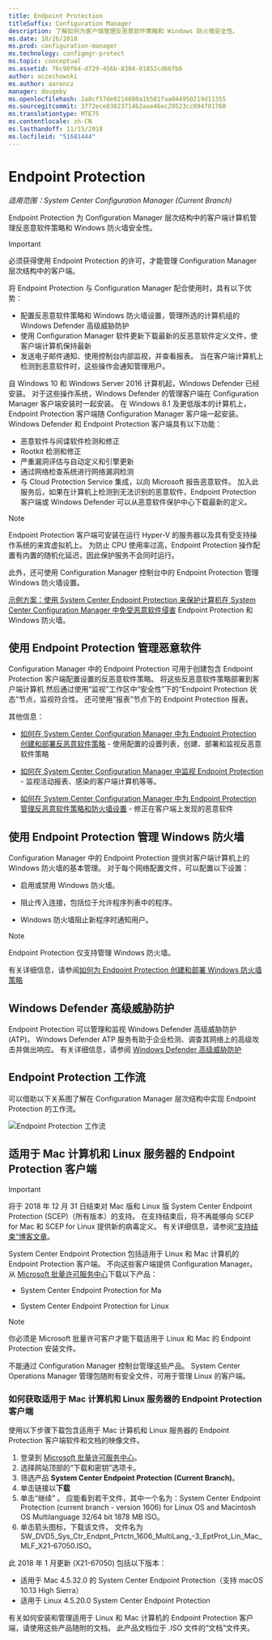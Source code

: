 ```yaml
---
title: Endpoint Protection
titleSuffix: Configuration Manager
description: 了解如何为客户端管理反恶意软件策略和 Windows 防火墙安全性。
ms.date: 10/26/2018
ms.prod: configuration-manager
ms.technology: configmgr-protect
ms.topic: conceptual
ms.assetid: 76c90f64-d729-456b-8304-01852cd66fb6
author: aczechowski
ms.author: aaroncz
manager: dougeby
ms.openlocfilehash: 2a8cf57de0214080a1b581faa044950219d11355
ms.sourcegitcommit: 3772ece83823714b2aae46ec20523cc094701760
ms.translationtype: MTE75
ms.contentlocale: zh-CN
ms.lasthandoff: 11/15/2018
ms.locfileid: "51681444"
---
```

# <a name="endpoint-protection"></a>Endpoint Protection

*适用范围：System Center Configuration Manager (Current Branch)*

Endpoint Protection 为 Configuration Manager 层次结构中的客户端计算机管理反恶意软件策略和 Windows 防火墙安全性。  

> [!IMPORTANT]  
>  必须获得使用 Endpoint Protection 的许可，才能管理 Configuration Manager 层次结构中的客户端。  

 将 Endpoint Protection 与 Configuration Manager 配合使用时，具有以下优势：  

-   配置反恶意软件策略和 Windows 防火墙设置，管理所选的计算机组的 Windows Defender 高级威胁防护  
-   使用 Configuration Manager 软件更新下载最新的反恶意软件定义文件，使客户端计算机保持最新  
-   发送电子邮件通知、使用控制台内部监视，并查看报表。 当在客户端计算机上检测到恶意软件时，这些操作会通知管理用户。  

自 Windows 10 和 Windows Server 2016 计算机起，Windows Defender 已经安装。 对于这些操作系统，Windows Defender 的管理客户端在 Configuration Manager 客户端安装时一起安装。 在 Windows 8.1 及更低版本的计算机上，Endpoint Protection 客户端随 Configuration Manager 客户端一起安装。 Windows Defender 和 Endpoint Protection 客户端具有以下功能：  

-   恶意软件与间谍软件检测和修正  
-   Rootkit 检测和修正  
-   严重漏洞评估与自动定义和引擎更新  
-   通过网络检查系统进行网络漏洞检测  
-   与 Cloud Protection Service 集成，以向 Microsoft 报告恶意软件。 加入此服务后，如果在计算机上检测到无法识别的恶意软件，Endpoint Protection 客户端或 Windows Defender 可以从恶意软件保护中心下载最新的定义。  

> [!NOTE]  
>  Endpoint Protection 客户端可安装在运行 Hyper-V 的服务器以及具有受支持操作系统的来宾虚拟机上。 为防止 CPU 使用率过高，Endpoint Protection 操作配置有内置的随机化延迟，因此保护服务不会同时运行。  

 此外，还可使用 Configuration Manager 控制台中的 Endpoint Protection 管理 Windows 防火墙设置。  

 [示例方案：使用 System Center Endpoint Protection 来保护计算机在 System Center Configuration Manager 中免受恶意软件侵害](scenarios-endpoint-protection.md) Endpoint Protection 和 Windows 防火墙。  


## <a name="managing-malware-with-endpoint-protection"></a>使用 Endpoint Protection 管理恶意软件  
 Configuration Manager 中的 Endpoint Protection 可用于创建包含 Endpoint Protection 客户端配置设置的反恶意软件策略。 将这些反恶意软件策略部署到客户端计算机 然后通过使用“监视”工作区中“安全性”下的“Endpoint Protection 状态”节点，监视符合性。 还可使用“报表”节点下的 Endpoint Protection 报表。  

 其他信息：  

-   [如何在 System Center Configuration Manager 中为 Endpoint Protection 创建和部署反恶意软件策略](endpoint-antimalware-policies.md) - 使用配置的设置列表，创建、部署和监视反恶意软件策略  

-   [如何在 System Center Configuration Manager 中监视 Endpoint Protection](monitor-endpoint-protection.md) - 监视活动报表、感染的客户端计算机等等。  

-   [如何在 System Center Configuration Manager 中为 Endpoint Protection 管理反恶意软件策略和防火墙设置](endpoint-antimalware-firewall.md) - 修正在客户端上发现的恶意软件  


## <a name="managing-windows-firewall-with-endpoint-protection"></a>使用 Endpoint Protection 管理 Windows 防火墙  
 Configuration Manager 中的 Endpoint Protection 提供对客户端计算机上的 Windows 防火墙的基本管理。 对于每个网络配置文件，可以配置以下设置：  

-   启用或禁用 Windows 防火墙。  

-   阻止传入连接，包括位于允许程序列表中的程序。  

-   Windows 防火墙阻止新程序时通知用户。  

> [!NOTE]  
>  Endpoint Protection 仅支持管理 Windows 防火墙。  


 有关详细信息，请参阅[如何为 Endpoint Protection 创建和部署 Windows 防火墙策略](create-windows-firewall-policies.md)  


## <a name="windows-defender-advanced-threat-protection"></a>Windows Defender 高级威胁防护

Endpoint Protection 可以管理和监视 Windows Defender 高级威胁防护 (ATP)。 Windows Defender ATP 服务有助于企业检测、调查其网络上的高级攻击并做出响应。 有关详细信息，请参阅 [Windows Defender 高级威胁防护](windows-defender-advanced-threat-protection.md)

## <a name="endpoint-protection-workflow"></a>Endpoint Protection 工作流  
 可以借助以下关系图了解在 Configuration Manager 层次结构中实现 Endpoint Protection 的工作流。  

 ![Endpoint Protection 工作流](../media/Endpoint-Protection-Workflow.gif)  



## <a name="endpoint-protection-client-for-mac-computers-and-linux-servers"></a>适用于 Mac 计算机和 Linux 服务器的 Endpoint Protection 客户端  

> [!Important]  
> 将于 2018 年 12 月 31 日结束对 Mac 版和 Linux 版 System Center Endpoint Protection (SCEP)（所有版本）的支持。 在支持结束后，将不再能够向 SCEP for Mac 和 SCEP for Linux 提供新的病毒定义。 有关详细信息，请参阅[“支持结束”博客文章](https://go.microsoft.com/fwlink/?linkid=870182)。  

 System Center Endpoint Protection 包括适用于 Linux 和 Mac 计算机的 Endpoint Protection 客户端。 不向这些客户端提供 Configuration Manager。 从 [Microsoft 批量许可服务中心](https://www.microsoft.com/licensing/servicecenter/default.aspx)下载以下产品：  

-   System Center Endpoint Protection for Ma  

-   System Center Endpoint Protection for Linux  


> [!Note]  
>  你必须是 Microsoft 批量许可客户才能下载适用于 Linux 和 Mac 的 Endpoint Protection 安装文件。  

 不能通过 Configuration Manager 控制台管理这些产品。 System Center Operations Manager 管理包随附有安全文件，可用于管理 Linux 的客户端。  

### <a name="how-to-get-the-endpoint-protection-client-for-mac-computers-and-linux-servers"></a>如何获取适用于 Mac 计算机和 Linux 服务器的 Endpoint Protection 客户端

使用以下步骤下载包含适用于 Mac 计算机和 Linux 服务器的 Endpoint Protection 客户端软件和文档的映像文件。
1. 登录到 [Microsoft 批量许可服务中心](https://www.microsoft.com/licensing/servicecenter/default.aspx)。
2. 选择网站顶部的“下载和密钥”选项卡。
3. 筛选产品 **System Center Endpoint Protection (Current Branch)**。
4. 单击链接以**下载**
5. 单击“继续” 。 应能看到若干文件，其中一个名为：System Center Endpoint Protection (current branch - version 1606) for Linux OS and Macintosh OS Multilanguage   32/64 bit   1878 MB ISO。
6. 单击箭头图标，下载该文件。 文件名为 SW_DVD5_Sys_Ctr_Endpnt_Prtctn_1606_MultiLang_-3_EptProt_Lin_Mac_MLF_X21-67050.ISO。

此 2018 年 1 月更新 (X21-67050) 包括以下版本：

- 适用于 Mac 4.5.32.0 的 System Center Endpoint Protection（支持 macOS 10.13 High Sierra）
- 适用于 Linux 4.5.20.0 System Center Endpoint Protection 

 有关如何安装和管理适用于 Linux 和 Mac 计算机的 Endpoint Protection 客户端，请使用这些产品随附的文档。 此产品文档位于 .ISO 文件的“文档”文件夹。
